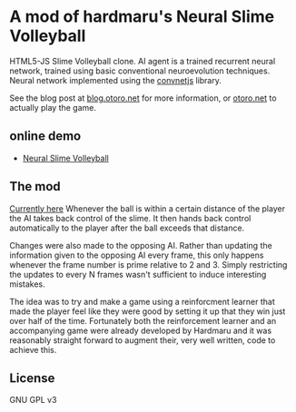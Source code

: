 
# A mod of hardmaru's Neural Slime Volleyball

HTML5-JS Slime Volleyball clone.  AI agent is a trained recurrent neural network, trained using basic conventional neuroevolution techniques.  Neural network implemented using the [convnetjs](http://cs.stanford.edu/people/karpathy/convnetjs/) library.

See the blog post at [blog.otoro.net](http://blog.otoro.net/2015/03/28/neural-slime-volleyball/) for more information, or [otoro.net](http://otoro.net/slimevolley/) to actually play the game.

## online demo
- [Neural Slime Volleyball](http://otoro.net/slimevolley)

## The mod
[Currently here](Henry-E.github.io)
Whenever the ball is within a certain distance of the player the AI takes back control of the slime. It then hands back control automatically to the player after the ball exceeds that distance.

Changes were also made to the opposing AI. Rather than updating the information given to the opposing AI every frame, this only happens whenever the frame number is prime relative to 2 and 3. Simply restricting the updates to every N frames wasn't sufficient to induce interesting mistakes.

The idea was to try and make a game using a reinforcment learner that made the player feel like they were good by setting it up that they win just over half of the time. Fortunately both the reinforcement learner and an accompanying game were already developed by Hardmaru and it was reasonably straight forward to augment their, very well written, code to achieve this.


## License
GNU GPL v3
